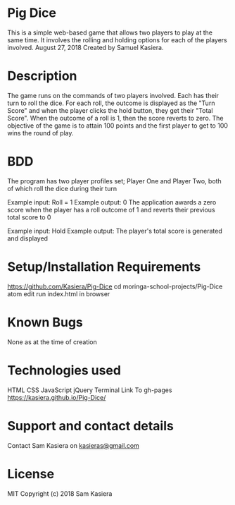 # Pig Dice

This is a simple web-based game that allows two players to play at the same time. It involves the rolling and holding options for each of the players involved.
August 27, 2018
Created by Samuel Kasiera.

# Description
The game runs on the commands of two players involved. Each has their turn to roll the dice. For each roll, the outcome is displayed as the "Turn Score" and when the player clicks the hold button, they get their "Total Score". When the outcome of a roll is 1, then the score reverts to zero. The objective of the game is to attain 100 points and the first player to get to 100 wins the round of play.

# BDD
The program has two player profiles set; Player One and Player Two, both of which roll the dice during their turn


Example input: Roll = 1
Example output: 0
The application awards a zero score when the player has a roll outcome of 1 and reverts their previous total score to 0

Example input: Hold
Example output: The player's total score is generated and displayed



# Setup/Installation Requirements
https://github.com/Kasiera/Pig-Dice
cd moringa-school-projects/Pig-Dice
atom
edit
run index.html in browser

# Known Bugs
None as at the time of creation

# Technologies used
HTML
CSS
JavaScript
jQuery
Terminal
Link To gh-pages
https://kasiera.github.io/Pig-Dice/

# Support and contact details
Contact Sam Kasiera on kasieras@gmail.com

# License
MIT Copyright (c) 2018 Sam Kasiera
